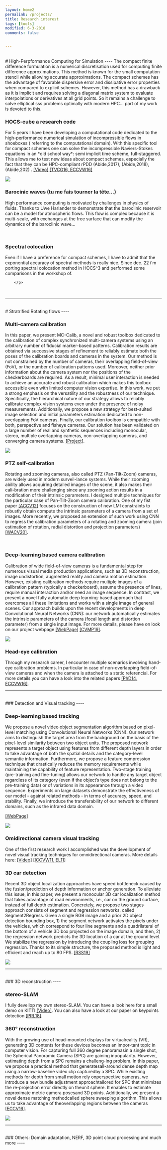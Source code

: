 ```yaml
---
layout: home2
permalink: /projects/
title: Research interest
tags: [tools]
modified: 6-3-2018
comments: false


---
```

<br>
# High-Perpformance Computing for Simulation
----
The compact finite difference formulation is a numerical discretisation used for computing finite difference approximations.
This method is known for the small computation stencil  while allowing accurate approximations.
The compact schemes has the advantage of favorable dispersive error and dissipative error properties when compared to explicit schemes.
However, this method has a drawback as it is implicit and requires solving a diagonal matrix system to evaluate interpolations or derivatives at all grid points.
So it remains a challenge to solve elliptical sss problems optimally with modern HPC... part of my work is devoted to this.

<div class="post-container"> 
    <div class="post-content">
        <h3 class="post-title"> HOCS-cube  a research code </h3>
        <p>
		For 5 years I have been developing a computational code dedicated to the high-performance numerical simulation of incompressible flows in shoeboxes ( referring to the computational domain).
		With this specific tool for compact schemes one can solve the incompressible Naviers-Stokes equations in an *old school way*: semi implicit time scheme, full-staggered.
		This allows me to test new ideas about compact schemes, especially the fact that they can be HPC-compliant rPDD (Abide,2017), (Abide,2018),  (Abide,202) .
<a href="http://www.youtube.com/watch?feature=player_embedded&v=RYzgyOgVzM4">[Video]</a> 
<a href="https://www.researchgate.net/publication/305695638_A_Real-time_Augmented_Reality_System_to_See-Through_Cars">[TVCG16, </a>
<a href="https://link.springer.com/chapter/10.1007/978-3-319-48881-3_15">ECCVW16]</a>

 </p></div>
<div class="post-thumb"><img src="/images/STC-2.png" /></div>
</div>


<div class="post-container"> 
    <div class="post-content">
        <h3 class="post-title"> Barocinic waves (tu me fais tourner la tête...) </h3>
		<p>
		High performance computing is motivated by challenges in physics of fluids.
	    Thanks to Uwe Harlander to demonstrate that the baroclinic reservoir can be a model for atmospheric flows. This flow is complex because it is multi-scale, with exchanges at the free surface that can modify the dynamics of the baroclinic wave...
		</p>
<br />

<div class="post-container"> 
    <div class="post-content">
        <h3 class="post-title"> Spectral colocation  </h3>
		<p>
		Even if I have a preference for compact schemes, I have to admit that the exponential accuracy of spectral methods is really nice.
		Since dec. 22 i'm porting spectral colocation method in HOCS^3 and performed some comparisons in the workshop of.
		
		</p>
<br />

---
<br>
# Stratrified Rotating flows
----
<div class="post-container">
    <div class="post-content">
<h3 class="post-title">Multi-camera calibration</h3>
        <p> In this paper, we present MC-Calib, a novel and robust toolbox dedicated to the calibration of complex synchronized multi-camera systems using an arbitrary number of fiducial marker-based patterns. Calibration results are obtained via successive stages of refinement to reliably estimate both the poses of the calibration boards and cameras in the system. Our method is not constrained by the number of cameras, their overlapping field-of-view (FoV), or the number of calibration patterns used. Moreover, neither prior information about the camera system nor the positions of the checkerboards are required. As a result, minimal user interaction is needed to achieve an accurate and robust calibration which makes this toolbox accessible even with limited computer vision expertise. In this work, we put a strong emphasis on the versatility and the robustness of our technique. Specifically, the hierarchical nature of our strategy allows to reliably calibrate complex vision systems even under the presence of noisy measurements. Additionally, we propose a new strategy for best-suited image selection and initial parameters estimation dedicated to non-overlapping FoV cameras. Finally, our calibration toolbox is compatible with both, perspective and fisheye cameras. Our solution has been validated on a large number of real and synthetic sequences including monocular, stereo, multiple overlapping cameras, non-overlapping cameras, and converging camera systems. <a href="https://github.com/rameau-fr/MC-Calib">[Project]</a>.
</p></div>
<div class="post-thumb"><img src="/images/illustration-MCCalib.png" /></div>
</div>

<div class="post-container">
    <div class="post-content">
<h3 class="post-title">PTZ self-calibration</h3>
        <p> Rotating and zooming cameras, also called PTZ (Pan-Tilt-Zoom) cameras, are widely used in modern surveil-lance systems. While their zooming ability allows acquiring detailed images of the scene, it also makes their cali-bration more challenging since any zooming action results in a modification of their intrinsic parameters. I designed multiple techniques for the particular case of Pan-Tilt-Zoom camera calibration. One of my fist paper  <a href="https://www.researchgate.net/publication/232614240_Self-calibration_of_a_PTZ_Camera_Using_New_LMI_Constraints">[ACCV12]</a>  focuses on the construction of new LMI constraints to robustly obtain compute the intrinsic parameters of a camera from a set of images.
More recently, we proposed an extension of such work using CNN to regress the calibration parameters of a rotating and zooming camera (join estimation of rotation, radial distortion and projection parameters) <a href="http://openaccess.thecvf.com/content_WACV_2020/html/Zhang_DeepPTZ_Deep_Self-Calibration_for_PTZ_Cameras_WACV_2020_paper.html">[WACV20]</a>.
</p></div>
</div>

<br />

<div class="post-container">
    <div class="post-content">
<h3 class="post-title">Deep-learning based camera calibration</h3>
        <p>Calibration of wide field-of-view cameras is a fundamental step for numerous visual media production applications, such as 3D reconstruction, image undistortion, augmented reality and camera motion estimation. However, existing calibration methods require multiple images of a calibration pattern (typically a checkerboard), assume the presence of lines, require manual interaction and/or need an image sequence. In contrast, we present a novel fully automatic deep learning-based approach that overcomes all these limitations and works with a single image of general scenes. Our approach builds upon the recent developments in deep Convolutional Neural Networks (CNN): our network automatically estimates the intrinsic parameters of the camera (focal length and distortion parameter) from a single input image. For more details, please have on look on our project webpage 
<a href="https://github.com/alexvbogdan/DeepCalib">[WebPage]</a>
<a href="https://drive.google.com/file/d/1pZgR3wNS6Mvb87W0ixOHmEVV6tcI8d50/view">[CVMP19]</a>.
<div class="post-thumb"><img src="/images/Undistord.png"/></div>
</p></div>
</div>

<div class="post-container">
    <div class="post-content">
<h3 class="post-title">Head-eye calibration</h3>
        <p>Through my research career, I encounter multiple scenarios involving hand-eye calibration problems. In particular in case of non-overlapping field-of-view cameras and when the camera is attached to a static referencial. For more details you can have a look into the related papers 
<a href="https://tel.archives-ouvertes.fr/tel-01128289/file/2014DIJOS031.pdf">[PhD14, </a>
<a href="https://link.springer.com/chapter/10.1007/978-3-319-48881-3_15">ECCVW16]</a>.
</p></div>
</div>



---
<br>
### Detection and Visual tracking
----



<div class="post-container">
    <div class="post-content">
<h3 class="post-title">Deep-learning based tracking</h3>
        <p>We propose a novel video object segmentation algorithm based on pixel-level matching using Convolutional Neural Networks (CNN). Our network aims to distinguish the target area from the background on the basis of the pixel-level similarity between two object units. The proposed network represents a target object using features from different depth layers in order to take advantage of both the spatial details and the category-level semantic information. Furthermore, we propose a feature compression technique that drastically reduces the memory requirements while maintaining the capability of feature representation. Two-stage training (pre-training and fine-tuning) allows our network to handle any target object regardless of its category (even if the object’s type does not belong to the pre-training data) or of variations in its appearance through a video sequence. Experiments on large datasets demonstrate the effectiveness of our model - against related methods - in terms of accuracy, speed, and stability. Finally, we introduce the transferability of our network to different domains, such as the infrared data domain. 

<a href="https://jsyoon4325.wixsite.com/pix-matching">[WebPage]</a>
<div class="post-thumb"><img src="/images/DeepTrack.png" /></div> 
</p></div>
</div>


<div class="post-container">
<h3 class="post-title">Omidirectional camera visual tracking</h3>
    <div class="post-content">
        <p>One of the first research work I accomplished was the devellopment of novel visual tracking techniques for omnidirectional cameras. More details here:  
 <a href="http://www.youtube.com/watch?feature=player_embedded&v=GL33I-zMLB4">[Video]</a> 
<a href="https://hal-univ-bourgogne.archives-ouvertes.fr/file/index/docid/627905/filename/2011_rameau_omnivis.pdf">[ICCVW11, </a>
<a href="http://citeseerx.ist.psu.edu/viewdoc/download?doi=10.1.1.658.1888&rep=rep1&type=pdf">EL11]</a>
</p></div>
</div>

<div class="post-container">
    <div class="post-content">
<h3 class="post-title">3D car detection</h3>
        <p>Recent 3D object localization approaches have speed bottleneck caused by the fusion/prediction of depth information or anchor generation. To alleviate this issue, in this paper, we present a monocular 3D car localization method that takes advantage of road environments, i.e., car on the ground surface, instead of full depth estimation. Concretely, we propose two stages approach consists of segment and regression networks, called Segment2Regress. Given a single RGB image and a prior 2D object detection bounding box, 1) the segment network activates the pixels under the vehicles, which correspond to four line segments and a quadrilateral of the bottom of a vehicle 3D box projected on the image domain, and then, 2) the regression network predicts the 3D location of a car at the ground level. We stabilize the regression by introducing the coupling loss for grouping regression. Thanks to its simple structure, the proposed method is light and efficient and reach up to 80 FPS. 
<a href="http://rss2019.informatik.uni-freiburg.de/papers/0079_FI.pdf">[RSS19]</a>
<div class="post-thumb"><img src="/images/Seg2Reg.png" /></div> 
</p></div>
</div>


---
<br>
### 3D reconstruction
----


<div class="post-container">
    <div class="post-content">
        <h3 class="post-title">stereo-SLAM</h3>
        <p> I fully devellop my own stereo-SLAM. You can have a look here for a small demo on KITTI  
<a href="http://www.youtube.com/watch?feature=player_embedded&v=5g5Uu7XX_Hk">[Video]</a>.
You can also have a look at our paper on keypoints detection <a href="https://github.com/BAILOOL/ANMS-Codes">[PRL18]</a>.
 </p></div>
</div>


<div class="post-container">
    <div class="post-content">
<h3 class="post-title">360° reconstruction</h3>
<p> 
With the growing use of head-mounted displays for virtualreality (VR), generating 3D contents for these devices becomes an impor-tant topic in computer vision. For capturing full 360 degree panoramasin a single shot, the Spherical Panoramic Camera (SPC) are gaining inpopularity. However, estimating depth from a SPC remains a challeng-ing problem. In this paper, we propose a practical method that generatesall-around dense depth map using a narrow-baseline video clip capturedby a SPC. While existing methods for depth from small motion rely onperspective cameras, we introduce a new bundle adjustment approachtailored for SPC that minimizes the re-projection error directly on theunit sphere. It enables to estimate approximate metric camera posesand 3D points. Additionally, we present a novel dense matching methodcalled sphere sweeping algorithm. This allows us to take advantage of theoverlapping regions between the cameras <a href="https://sunghoonim.github.io/assets/paper/ECCV16_Allaround.pdf">[ECCV16]</a>.
<div class="post-thumb"><img src="/images/360Recon.png" /></div> 
</p></div>
</div>


---
<br>
### Others: Domain adaptation, NERF, 3D point cloud processing and much more
----



